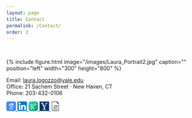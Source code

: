```yaml
---
layout: page
title: Contact
permalink: /Contact/
order: 3
---
```


<br>

{% include figure.html image="/images/Laura_Portrait2.jpg" caption="" position="left" width="300" height="800" %}

Email: [laura.logozzo@yale.edu](mailto:laura.logozzo@yale.edu) <br> 
Office: 21 Sachem Street &middot; New Haven, CT <br>
Phone: 203-432-0106
<br>

<a href="https://scholar.google.com/citations?user=_UCp1DgAAAAJ&hl=en" target="_blank"> <img src="/images/GoogleScholar.png" width = "25" /> </a>
<a href="https://www.linkedin.com/in/lauralogozzo/" target="_blank"> <img src="/images/LinkedIn.png" width = "25" /> </a>
<a href="https://www.researchgate.net/profile/Laura_Logozzo" target="_blank"> <img src="/images/ResearchGate.jpg" width = "25" /> </a>
<a href="https://environment.yale.edu/profile/laura-logozzo" target="_blank"> <img src="/images/Yale.png" width = "25" /> </a>
<a href="/assets/laura-logozzo-cv.pdf" target="blank"> <img src="/images/CV-icon.png" width = "25" /> </a>
